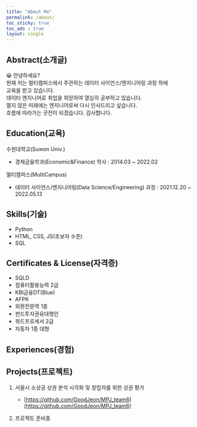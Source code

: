 ```yaml
---
title: "About Me"
permalink: /about/
toc_sticky: true
toc_ads : true
layout: single
---
```


## Abstract(소개글)
😀 안녕하세요?  
현재 저는 멀티캠퍼스에서 주관하는 데이터 사이언스/엔지니어링 과정 하에  
교육을 받고 있습니다.  
데이터 엔지니어로 취업을 희망하여 열심히 공부하고 있습니다.  
멀지 않은 미래에는 엔지니어로써 다시 인사드리고 싶습니다.   
흐름에 따라가는 굿전이 되겠습니다. 감사합니다.


## Education(교육)

수원대학교(Suwon Univ.)   
- 경제금융학과(Economic&Finance) 학사 : 2014.03 ~ 2022.02   

멀티캠퍼스(MultiCampus)  
- 데이터 사이언스/엔지니어링(Data Science/Engineering) 과정 : 2021.12.20 ~ 2022.05.13

## Skills(기술)
- Python
- HTML, CSS, JS(초보자 수준)
- SQL

## Certificates & License(자격증)
- SQLD
- 컴퓨터활용능력 2급
- KBI금융DT(Blue)
- AFPK
- 외환전문역 1종
- 펀드투자권유대행인
- 워드프로세서 2급
- 자동차 1종 대형

## Experiences(경험)

## Projects(프로젝트)
1. 서울시 소상공 상권 분석 시각화 및 창업자를 위한 상권 평가
   - [https://github.com/GoodJeon/MPJ_team6](https://github.com/GoodJeon/MPJ_team6)

2. 프로젝트 준비중